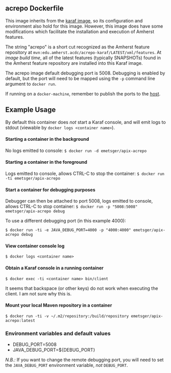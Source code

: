 ## acrepo Dockerfile

This image inherits from the [karaf image](../../karaf/4.0.6), so its configuration and environment also hold for this image.  However, this image does have some modifications which facilitate the installation and execution of Amherst features.

The string "acrepo" is a short cut recognized as the Amherst feature repository at `mvn:edu.amherst.acdc/acrepo-karaf/LATEST/xml/features`.  At _image build time_, all of the latest features (typically SNAPSHOTs) found in the Amherst feature repository are installed into this Karaf image.

The acrepo image default debugging port is 5008.  Debugging is enabled by default, but the port will need to be mapped using the `-p` command line argument to `docker run`.

If running on a `docker-machine`, remember to publish the ports to the [host](https://docs.docker.com/engine/reference/run/#/expose-incoming-ports).

## Example Usage

By default this container does _not_ start a Karaf console, and will emit logs to stdout (viewable by `docker logs <container name>`).

#### Starting a container in the background

No logs emitted to console:
`$ docker run -d emetsger/apix-acrepo`

#### Starting a container in the foreground

Logs emitted to console, allows CTRL-C to stop the container:
`$ docker run -ti emetsger/apix-acrepo`

#### Start a container for debugging purposes

Debugger can then be attached to port 5008, logs emitted to console, allows CTRL-C to stop container:
`$ docker run -p "5008:5008" emetsger/apix-acrepo debug`

To use a different debugging port (in this example 4000):

`$ docker run -ti -e JAVA_DEBUG_PORT=4000 -p "4000:4000" emetsger/apix-acrepo debug`

#### View container console log

`$ docker logs <container name>`

#### Obtain a Karaf console in a running container

`$ docker exec -ti <container name> bin/client`

It seems that backspace (or other keys) do not work when executing the client.  I am not sure why this is.

#### Mount your local Maven repository in a container

`$ docker run -ti -v ~/.m2/repository:/build/repository emetsger/apix-acrepo:latest`

### Environment variables and default values

* DEBUG_PORT=5008
* JAVA_DEBUG_PORT=${DEBUG_PORT}

*N.B.:* If you want to change the remote debugging port, you will need to set the `JAVA_DEBUG_PORT` environment variable, _not_ `DEBUG_PORT`.
